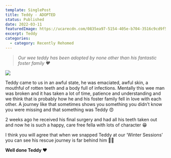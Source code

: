 ```yaml
---
template: SinglePost
title: Teddy - ADOPTED
status: Published
date: 2022-03-11
featuredImage: https://ucarecdn.com/0835ea97-5154-405e-b704-3516c9cd9f5e/-/crop/249x142/0,92/-/preview/
excerpt: Teddy
categories:
  - category: Recently Rehomed
---
```

> *Our wee teddy has been adopted by none other than his fantastic foster family ❤️*




![](https://ucarecdn.com/68c4e212-5a13-45bd-ba8c-761b226612eb/)

Teddy came to us in an awful state, he was emaciated, awful skin, a mouthful of rotten teeth and a body full of infections. Mentally this wee man was broken and it has taken a lot of time, patience and understanding and we think that is probably how he and his foster family fell in love with each other. A journey like that sometimes shows you something you didn’t know you were missing and that something was Teddy 😍


2 weeks ago he received his final surgery and had all his teeth taken out and now he is such a happy, care free fella with lots of character 😁


I think you will agree that when we snapped Teddy at our ‘Winter Sessions’ you can see his rescue journey is far behind him 🙌🏻


**Well done Teddy ❤️**